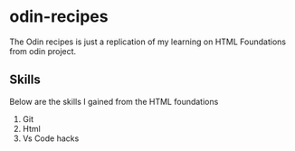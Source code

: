 # odin-recipes

The Odin recipes is just a replication of my learning on HTML Foundations from odin project. 

## Skills

Below are the skills I gained from the HTML foundations
1. Git
2. Html
3. Vs Code hacks 
